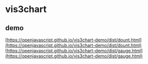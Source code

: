 # vis3chart

## demo

  [https://openjavascript.github.io/vis3chart-demo/dist/dount.html](https://openjavascript.github.io/vis3chart-demo/dist/dount.html)
  [https://openjavascript.github.io/vis3chart-demo/dist/gauge.html](https://openjavascript.github.io/vis3chart-demo/dist/gauge.html)
